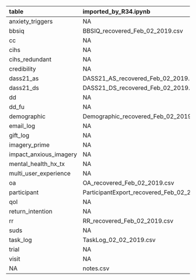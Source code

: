 <small>



|table                  |imported_by_R34.ipynb                       |imported_by_R34_cleaning_script.R              |set_a                                          |set_b                               |
|:----------------------|:-------------------------------------------|:----------------------------------------------|:----------------------------------------------|:-----------------------------------|
|anxiety_triggers       |NA                                          |AnxietyTriggers_recovered_Feb_02_2019.csv      |AnxietyTriggers_recovered_Feb_02_2019.csv      |AnxietyTriggers_02_02_2019.csv      |
|bbsiq                  |BBSIQ_recovered_Feb_02_2019.csv             |BBSIQ_recovered_Feb_02_2019.csv                |BBSIQ_recovered_Feb_02_2019.csv                |BBSIQ_02_02_2019.csv                |
|cc                     |NA                                          |CC_recovered_Feb_02_2019.csv                   |CC_recovered_Feb_02_2019.csv                   |CC_02_02_2019.csv                   |
|cihs                   |NA                                          |CIHS_recovered_Feb_02_2019.csv                 |CIHS_Feb_02_2019_FIXED.csv                     |CIHS_02_02_2019.csv                 |
|cihs_redundant         |NA                                          |NA                                             |CIHS_recovered_Feb_02_2019.csv                 |NA                                  |
|credibility            |NA                                          |NA                                             |Credibility_recovered_Feb_02_2019.csv          |Credibility_02_02_2019.csv          |
|dass21_as              |DASS21_AS_recovered_Feb_02_2019.csv         |DASS21_AS_recovered_Feb_02_2019.csv            |DASS21_AS_recovered_Feb_02_2019.csv            |DASS21_AS_02_02_2019.csv            |
|dass21_ds              |DASS21_DS_recovered_Feb_02_2019.csv         |DASS21_DS_recovered_Feb_02_2019.csv            |DASS21_DS_recovered_Feb_02_2019_FIXED.csv      |DASS21_DS_02_02_2019.csv            |
|dd                     |NA                                          |DD_recovered_Feb_02_2019.csv                   |DD_recovered_Feb_02_2019.csv                   |DD_02_02_2019.csv                   |
|dd_fu                  |NA                                          |DD_FU_recovered_Feb_02_2019.csv                |DD_FU_recovered_Feb_02_2019.csv                |DD_FU_02_02_2019.csv                |
|demographic            |Demographic_recovered_Feb_02_2019.csv       |Demographic_recovered_Feb_02_2019.csv          |Demographic_recovered_Feb_02_2019.csv          |Demographics_02_02_2019.csv         |
|email_log              |NA                                          |EmailLogDAO_recovered_Feb_02_2019.csv          |EmailLogDAO_recovered_Feb_02_2019.csv          |NA                                  |
|gift_log               |NA                                          |NA                                             |GiftLogDAO_recovered_Feb_02_2019.csv           |NA                                  |
|imagery_prime          |NA                                          |ImageryPrime_recovered_Feb_02_2019.csv         |ImageryPrime_recovered_Feb_02_2019.csv         |ImageryPrime_02_02_2019.csv         |
|impact_anxious_imagery |NA                                          |ImpactAnxiousImagery_recovered_Feb_02_2019.csv |ImpactAnxiousImagery_recovered_Feb_02_2019.csv |ImpactAnxiousImagery_02_02_2019.csv |
|mental_health_hx_tx    |NA                                          |MentalHealthHxTx_recovered_Feb_02_2019.csv     |MentalHealthHxTx_recovered_Feb_02_2019.csv     |MentalHealthHxTx_02_02_2019.csv     |
|multi_user_experience  |NA                                          |MultiUserExperience_recovered_Feb_02_2019.csv  |MultiUserExperience_recovered_Feb_02_2019.csv  |MultiUserExperience_02_02_2019.csv  |
|oa                     |OA_recovered_Feb_02_2019.csv                |OA_recovered_Feb_02_2019.csv                   |OA_recovered_Feb_02_2019.csv                   |OA_02_02_2019.csv                   |
|participant            |ParticipantExport_recovered_Feb_02_2019.csv |ParticipantExport_recovered_Feb_02_2019.csv    |ParticipantExportDAO_recovered_Feb_02_2019.csv |NA                                  |
|qol                    |NA                                          |QOL_recovered_Feb_02_2019.csv                  |QOL_recovered_Feb_02_2019.csv                  |QOL_02_02_2019.csv                  |
|return_intention       |NA                                          |ReturnIntention_recovered_Feb_02_2019.csv      |ReturnIntention_recovered_Feb_02_2019.csv      |ReturnIntention_02_02_2019.csv      |
|rr                     |RR_recovered_Feb_02_2019.csv                |RR_recovered_Feb_02_2019.csv                   |RR_recovered_Feb_02_2019.csv                   |RR_02_02_2019.csv                   |
|suds                   |NA                                          |SUDS_recovered_Feb_02_2019.csv                 |SUDS_recovered_Feb_02_2019.csv                 |SUDS_02_02_2019.csv                 |
|task_log               |TaskLog_02_02_2019.csv                      |TaskLog_02_02_2019.csv                         |TaskLog_final_FIXED.csv                        |NA                                  |
|trial                  |NA                                          |TrialDAO_recovered_Feb_02_2019.csv             |TrialDAO_recovered_Feb_02_2019.csv             |TrialDAO_02_02_2019.csv             |
|visit                  |NA                                          |NA                                             |VisitDAO_recovered_Feb_02_2019.csv             |NA                                  |
|NA                     |notes.csv                                   |NA                                             |NA                                             |NA                                  |


</small>
